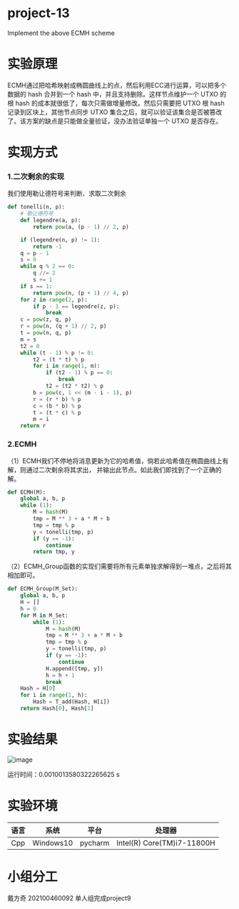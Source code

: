 # project-13
Implement the above ECMH scheme

# 实验原理
ECMH通过把哈希映射成椭圆曲线上的点，然后利用ECC进行运算，可以把多个数据的 hash 合并到一个 hash 中，并且支持删除。这样节点维护一个 UTXO 的根 hash 的成本就很低了，每次只需做增量修改。然后只需要把 UTXO 根 hash 记录到区块上，其他节点同步 UTXO 集合之后，就可以验证该集合是否被篡改了。该方案的缺点是只能做全量验证，没办法验证单独一个 UTXO 是否存在。
# 实现方式
### 1.二次剩余的实现
我们使用勒让德符号来判断、求取二次剩余
```python
def tonelli(n, p):  
    # 勒让德符号
    def legendre(a, p):
        return pow(a, (p - 1) // 2, p)

    if (legendre(n, p) != 1):
        return -1
    q = p - 1
    s = 0
    while q % 2 == 0:
        q //= 2
        s += 1
    if s == 1:
        return pow(n, (p + 1) // 4, p)
    for z in range(2, p):
        if p - 1 == legendre(z, p):
            break
    c = pow(z, q, p)
    r = pow(n, (q + 1) // 2, p)
    t = pow(n, q, p)
    m = s
    t2 = 0
    while (t - 1) % p != 0:
        t2 = (t * t) % p
        for i in range(1, m):
            if (t2 - 1) % p == 0:
                break
            t2 = (t2 * t2) % p
        b = pow(c, 1 << (m - i - 1), p)
        r = (r * b) % p
        c = (b * b) % p
        t = (t * c) % p
        m = i
    return r
```
### 2.ECMH

（1）ECMH我们不停地将消息更新为它的哈希值，倘若此哈希值在椭圆曲线上有解，则通过二次剩余将其求出， 并输出此节点。如此我们即找到了一个正确的解。
```python
def ECMH(M):
    global a, b, p
    while (1):
        M = hash(M)
        tmp = M ** 3 + a * M + b
        tmp = tmp % p
        y = tonelli(tmp, p)
        if (y == -1):
            continue
        return tmp, y

```
（2）ECMH_Group函数的实现们需要将所有元素单独求解得到一堆点，之后将其相加即可。
```python
def ECMH_Group(M_Set):
    global a, b, p
    H = []
    h = 0
    for M in M_Set:
        while (1):
            M = hash(M)
            tmp = M ** 3 + a * M + b
            tmp = tmp % p
            y = tonelli(tmp, p)
            if (y == -1):
                continue
            H.append([tmp, y])
            h = h + 1
            break
    Hash = H[0]
    for i in range(1, h):
        Hash = T_add(Hash, H[i])
    return Hash[0], Hash[1]

```
# 实验结果
![image](https://github.com/jlwdfq/project-13/assets/129512207/bd7dd3b1-f293-4836-a0eb-de57a8fb2705)

运行时间：0.0010013580322265625 s
# 实验环境
| 语言  | 系统      | 平台   | 处理器                     |
|-------|-----------|--------|----------------------------|
| Cpp   | Windows10 | pycharm| Intel(R) Core(TM)i7-11800H |
# 小组分工
戴方奇 202100460092 单人组完成project9
